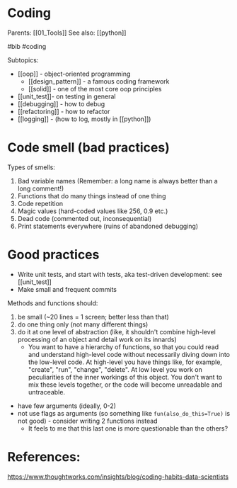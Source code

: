 # Coding

Parents: [[01_Tools]]
See also: [[python]]

#bib #coding


Subtopics:
* [[oop]] - object-oriented programming
    * [[design_pattern]] - a famous coding framework
    * [[solid]] - one of the most core oop principles
* [[unit_test]]- on testing in general
* [[debugging]] - how to debug
* [[refactoring]] - how to refactor
* [[logging]] - (how to log, mostly in [[python]])

# Code smell (bad practices)

Types of smells:
1. Bad variable names (Remember: a long name is always better than a long comment!)
2. Functions that do many things instead of one thing
3. Code repetition
4. Magic values (hard-coded values like 256, 0.9 etc.)
5. Dead code (commented out, inconsequential)
6. Print statements everywhere (ruins of abandoned debugging)
 
# Good practices

* Write unit tests, and start with tests, aka test-driven development: see [[unit_test]]
* Make small and frequent commits

Methods and functions should:
1. be small (~20 lines = 1 screen; better less than that)
2. do one thing only (not many different things)
3. do it at one level of abstraction (like, it shouldn't combine high-level processing of an object and detail work on its innards)
    * You want to have a hierarchy of functions, so that you could read and understand high-level code without necessarily diving down into the low-level code. At high-level you have things like, for example, "create", "run", "change", "delete". At low level you work on peculiarities of the inner workings of this object. You don't want to mix these levels together, or the code will become unreadable and untraceable.
* have few arguments (ideally, 0-2)
* not use flags as arguments (so something like `fun(also_do_this=True)` is not good) - consider writing 2 functions instead
    * It feels to me that this last one is more questionable than the others?

# References:

https://www.thoughtworks.com/insights/blog/coding-habits-data-scientists